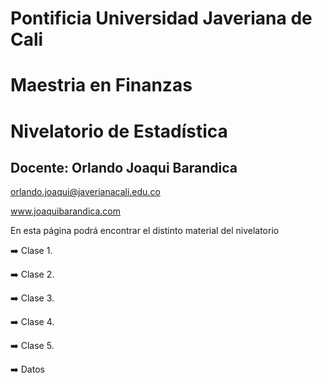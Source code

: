 # Pontificia Universidad Javeriana de Cali
# Maestria en Finanzas
# Nivelatorio de Estadística


## Docente: Orlando Joaqui Barandica 
orlando.joaqui@javerianacali.edu.co

www.joaquibarandica.com

En esta página podrá encontrar el distinto material del nivelatorio


➡️ Clase 1.

➡️ Clase 2.

➡️ Clase 3.

➡️ Clase 4.

➡️ Clase 5.

➡️ Datos
